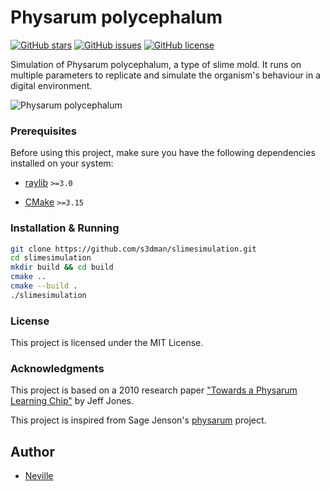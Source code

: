 # Physarum polycephalum

[![GitHub stars](https://img.shields.io/github/stars/s3dman/slimesimulation)](https://github.com/s3dkaj/slimesimulation/stargazers)
[![GitHub issues](https://img.shields.io/github/issues/s3dman/slimesimulation)](https://github.com/s3dman/slimesimulation/issues)
[![GitHub license](https://img.shields.io/github/license/s3dman/slimesimulation)](https://github.com/s3dman/slimesimulation/blob/main/LICENSE)

Simulation of Physarum polycephalum, a type of slime mold. It runs on multiple parameters to replicate and simulate the organism's behaviour in a digital environment.

![Physarum polycephalum](https://i.imgur.com/QNRQ1qJ.png)

### Prerequisites

Before using this project, make sure you have the following dependencies installed on your system:

- [raylib](https://github.com/raysan5/raylib) `>=3.0`

- [CMake](https://cmake.org/) `>=3.15`

### Installation & Running

```bash
git clone https://github.com/s3dman/slimesimulation.git
cd slimesimulation
mkdir build && cd build
cmake ..
cmake --build .
./slimesimulation
```

### License
This project is licensed under the MIT License.

### Acknowledgments
This project is based on a 2010 research paper ["Towards a Physarum Learning Chip"](https://uwe-repository.worktribe.com/output/980579) by Jeff Jones.

This project is inspired from Sage Jenson's [physarum](https://cargocollective.com/sagejenson/physarum) project.

## Author
- [Neville](https://github.com/s3dman)
